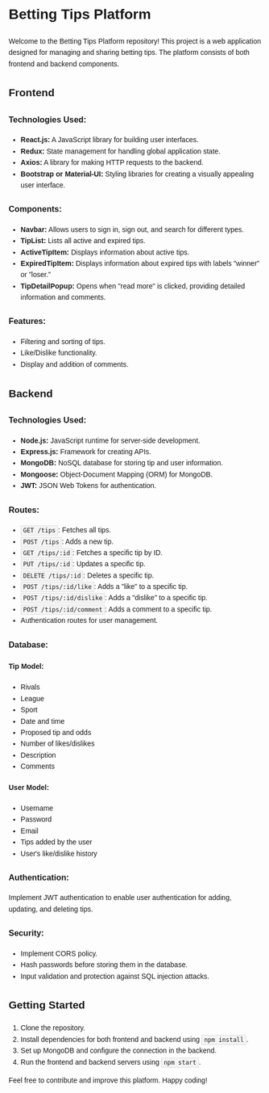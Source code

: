 <!DOCTYPE html>
<html lang="en">
<head>
  <meta charset="UTF-8">
  <meta name="viewport" content="width=device-width, initial-scale=1.0">
  <title>Betting Tips Platform</title>
  <style>
    body {
      font-family: Arial, sans-serif;
      line-height: 1.6;
      margin: 20px;
    }

    h1, h2, h3 {
      color: #333;
    }

    code {
      background-color: #f4f4f4;
      padding: 2px 4px;
      border: 1px solid #ddd;
    }

    pre {
      background-color: #f4f4f4;
      padding: 10px;
      border: 1px solid #ddd;
      overflow-x: auto;
    }
  </style>
</head>
<body>

  <h1>Betting Tips Platform</h1>

  <p>Welcome to the Betting Tips Platform repository! This project is a web application designed for managing and sharing betting tips. The platform consists of both frontend and backend components.</p>

  <h2>Frontend</h2>

  <h3>Technologies Used:</h3>
  <ul>
    <li><strong>React.js:</strong> A JavaScript library for building user interfaces.</li>
    <li><strong>Redux:</strong> State management for handling global application state.</li>
    <li><strong>Axios:</strong> A library for making HTTP requests to the backend.</li>
    <li><strong>Bootstrap or Material-UI:</strong> Styling libraries for creating a visually appealing user interface.</li>
  </ul>

  <h3>Components:</h3>
  <ul>
    <li><strong>Navbar:</strong> Allows users to sign in, sign out, and search for different types.</li>
    <li><strong>TipList:</strong> Lists all active and expired tips.</li>
    <li><strong>ActiveTipItem:</strong> Displays information about active tips.</li>
    <li><strong>ExpiredTipItem:</strong> Displays information about expired tips with labels "winner" or "loser."</li>
    <li><strong>TipDetailPopup:</strong> Opens when "read more" is clicked, providing detailed information and comments.</li>
  </ul>

  <h3>Features:</h3>
  <ul>
    <li>Filtering and sorting of tips.</li>
    <li>Like/Dislike functionality.</li>
    <li>Display and addition of comments.</li>
  </ul>

  <h2>Backend</h2>

  <h3>Technologies Used:</h3>
  <ul>
    <li><strong>Node.js:</strong> JavaScript runtime for server-side development.</li>
    <li><strong>Express.js:</strong> Framework for creating APIs.</li>
    <li><strong>MongoDB:</strong> NoSQL database for storing tip and user information.</li>
    <li><strong>Mongoose:</strong> Object-Document Mapping (ORM) for MongoDB.</li>
    <li><strong>JWT:</strong> JSON Web Tokens for authentication.</li>
  </ul>

  <h3>Routes:</h3>
  <ul>
    <li><code>GET /tips</code>: Fetches all tips.</li>
    <li><code>POST /tips</code>: Adds a new tip.</li>
    <li><code>GET /tips/:id</code>: Fetches a specific tip by ID.</li>
    <li><code>PUT /tips/:id</code>: Updates a specific tip.</li>
    <li><code>DELETE /tips/:id</code>: Deletes a specific tip.</li>
    <li><code>POST /tips/:id/like</code>: Adds a "like" to a specific tip.</li>
    <li><code>POST /tips/:id/dislike</code>: Adds a "dislike" to a specific tip.</li>
    <li><code>POST /tips/:id/comment</code>: Adds a comment to a specific tip.</li>
    <li>Authentication routes for user management.</li>
  </ul>

  <h3>Database:</h3>

  <h4>Tip Model:</h4>
  <ul>
    <li>Rivals</li>
    <li>League</li>
    <li>Sport</li>
    <li>Date and time</li>
    <li>Proposed tip and odds</li>
    <li>Number of likes/dislikes</li>
    <li>Description</li>
    <li>Comments</li>
  </ul>

  <h4>User Model:</h4>
  <ul>
    <li>Username</li>
    <li>Password</li>
    <li>Email</li>
    <li>Tips added by the user</li>
    <li>User's like/dislike history</li>
  </ul>

  <h3>Authentication:</h3>
  <p>Implement JWT authentication to enable user authentication for adding, updating, and deleting tips.</p>

  <h3>Security:</h3>
  <ul>
    <li>Implement CORS policy.</li>
    <li>Hash passwords before storing them in the database.</li>
    <li>Input validation and protection against SQL injection attacks.</li>
  </ul>

  <h2>Getting Started</h2>

  <ol>
    <li>Clone the repository.</li>
    <li>Install dependencies for both frontend and backend using <code>npm install</code>.</li>
    <li>Set up MongoDB and configure the connection in the backend.</li>
    <li>Run the frontend and backend servers using <code>npm start</code>.</li>
  </ol>

  <p>Feel free to contribute and improve this platform. Happy coding!</p>

</body>
</html>
